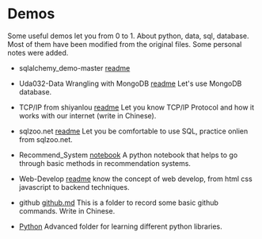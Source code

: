 # Demos
Some useful demos let you from 0 to 1. About python, data, sql, database. Most of them have been modified from the original files. Some personal notes were added.

* sqlalchemy_demo-master [readme](./sqlalchemy_demo-master/README.md)

* Uda032-Data Wrangling with MongoDB [readme](./ud032-Data-Wrangling-with-MongoDB/readme.MD) Let's use MongoDB database.

* TCP/IP from shiyanlou [readme](./shiyanlou-tcpip) Let you know TCP/IP Protocol and how it works with our internet (write in Chinese). 

* sqlzoo.net [readme](./sqlzoo/README.md) Let you be comfortable to use SQL, practice onlien from sqlzoo.net.

* Recommend_System [notebook](./Recommend_System/Recommend_System.ipynb) A python notebook that helps to go through basic methods in recommendation systems.

* Web-Develop [readme](./Web-Develop/README.md) know the concept of web develop, from html css javascript to backend techniques.

* github [github.md](./github/github.md) This is a folder to record some basic github commands. Write in Chinese.

* [Python](./Python) Advanced folder for learning different python libraries. 